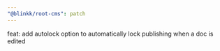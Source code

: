 ```yaml
---
"@blinkk/root-cms": patch
---
```


feat: add autolock option to automatically lock publishing when a doc is edited
